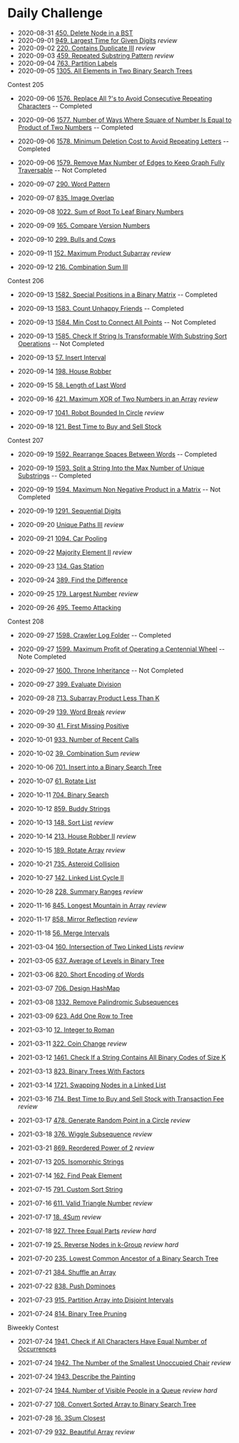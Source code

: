 # Daily Challenge

- 2020-08-31 [450. Delete Node in a BST](problem/450.md)
- 2020-09-01 [949. Largest Time for Given Digits](problem/949.md) *review*
- 2020-09-02 [220. Contains Duplicate III](problem/220.md) *review*
- 2020-09-03 [459. Repeated Substring Pattern](problem/459.md) *review*
- 2020-09-04 [763. Partition Labels](problem/763.md)
- 2020-09-05 [1305. All Elements in Two Binary Search Trees](problem/1305.md)

Contest 205
- 2020-09-06 [1576. Replace All ?'s to Avoid Consecutive Repeating Characters](problem/1576.md) -- Completed
- 2020-09-06 [1577. Number of Ways Where Square of Number Is Equal to Product of Two Numbers](problem/1577.md) -- Completed
- 2020-09-06 [1578. Minimum Deletion Cost to Avoid Repeating Letters](problem/1578.md) -- Completed
- 2020-09-06 [1579. Remove Max Number of Edges to Keep Graph Fully Traversable](problem/1579.md) -- Not Completed

- 2020-09-07 [290. Word Pattern](problem/290.md)
- 2020-09-07 [835. Image Overlap](problem/835.md)
- 2020-09-08 [1022. Sum of Root To Leaf Binary Numbers](problem/1022.md)
- 2020-09-09 [165. Compare Version Numbers](problem/165.md)
- 2020-09-10 [299. Bulls and Cows](problem/299.md)
- 2020-09-11 [152. Maximum Product Subarray](problem/152.md) *review*
- 2020-09-12 [216. Combination Sum III](problem/216.md)

Contest 206
- 2020-09-13 [1582. Special Positions in a Binary Matrix](problem/1582.md) -- Completed
- 2020-09-13 [1583. Count Unhappy Friends](problem/1583.md) -- Completed
- 2020-09-13 [1584. Min Cost to Connect All Points](problem/1584.md) -- Not Completed
- 2020-09-13 [1585. Check If String Is Transformable With Substring Sort Operations](problem/1585.md) -- Not Completed

- 2020-09-13 [57. Insert Interval](problem/57.md)
- 2020-09-14 [198. House Robber](problem/198.md)
- 2020-09-15 [58. Length of Last Word](problem/58.md)
- 2020-09-16 [421. Maximum XOR of Two Numbers in an Array](problem/421.md) *review*
- 2020-09-17 [1041. Robot Bounded In Circle](problem/1041.md) *review*
- 2020-09-18 [121. Best Time to Buy and Sell Stock](problem/121.md)

Contest 207
- 2020-09-19 [1592. Rearrange Spaces Between Words](problem/1592.md) -- Completed
- 2020-09-19 [1593. Split a String Into the Max Number of Unique Substrings](problem/1593.md) -- Completed
- 2020-09-19 [1594. Maximum Non Negative Product in a Matrix](problem/1594.md) -- Not Completed

- 2020-09-19 [1291. Sequential Digits](problem/1291.md)
- 2020-09-20 [Unique Paths III](problem/980.md) *review*
- 2020-09-21 [1094. Car Pooling](problem/1094.md)
- 2020-09-22 [Majority Element II](problem/229.md) *review*
- 2020-09-23 [134. Gas Station](problem/134.md)
- 2020-09-24 [389. Find the Difference](problem/389.md)
- 2020-09-25 [179. Largest Number](problem/179.md) *review*
- 2020-09-26 [495. Teemo Attacking](problem/495.md)

Contest 208
- 2020-09-27 [1598. Crawler Log Folder](problem/1598.md) -- Completed
- 2020-09-27 [1599. Maximum Profit of Operating a Centennial Wheel](problem/1599.md) -- Note Completed
- 2020-09-27 [1600. Throne Inheritance](problem/1600.md) -- Not Completed

- 2020-09-27 [399. Evaluate Division](problem/399.md)
- 2020-09-28 [713. Subarray Product Less Than K](problem/713.md)
- 2020-09-29 [139. Word Break](problem/139.md) *review*
- 2020-09-30 [41. First Missing Positive](problem/41.md)
- 2020-10-01 [933. Number of Recent Calls](problem/933.md)
- 2020-10-02 [39. Combination Sum](problem/39.md) *review*
- 2020-10-06 [701. Insert into a Binary Search Tree](problem/701)
- 2020-10-07 [61. Rotate List](problem/61.md)
- 2020-10-11 [704. Binary Search](problem/704.md)
- 2020-10-12 [859. Buddy Strings](problem/859.md)
- 2020-10-13 [148. Sort List](problem/148.md) *review*
- 2020-10-14 [213. House Robber II](problem/213.md) *review*
- 2020-10-15 [189. Rotate Array](problem/189.md) *review*
- 2020-10-21 [735. Asteroid Collision](problem/735.md)

- 2020-10-27 [142. Linked List Cycle II](problem/142.md)
- 2020-10-28 [228. Summary Ranges](problem/228.md) *review*

- 2020-11-16 [845. Longest Mountain in Array](problem/845.md) *review*
- 2020-11-17 [858. Mirror Reflection](problem/858.md) *review*
- 2020-11-18 [56. Merge Intervals](problem/56.md)

- 2021-03-04 [160. Intersection of Two Linked Lists](problem/160.md) *review*
- 2021-03-05 [637. Average of Levels in Binary Tree](problem/637.md)
- 2021-03-06 [820. Short Encoding of Words](problem/820.md)
- 2021-03-07 [706. Design HashMap](problem/706.md)
- 2021-03-08 [1332. Remove Palindromic Subsequences](problem/1332.md)
- 2021-03-09 [623. Add One Row to Tree](problem/623.md)
- 2021-03-10 [12. Integer to Roman](problem/12.md)
- 2021-03-11 [322. Coin Change](problem/322.md) *review*
- 2021-03-12 [1461. Check If a String Contains All Binary Codes of Size K](problem/1461.md)
- 2021-03-13 [823. Binary Trees With Factors](problem/823.md)
- 2021-03-14 [1721. Swapping Nodes in a Linked List](problem/1721,md)
- 2021-03-16 [714. Best Time to Buy and Sell Stock with Transaction Fee](problem/714.md) *review*
- 2021-03-17 [478. Generate Random Point in a Circle](problem/478.md) *review*
- 2021-03-18 [376. Wiggle Subsequence](problem/376.md) *review*
- 2021-03-21 [869. Reordered Power of 2](problem/869.md) *review*

- 2021-07-13 [205. Isomorphic Strings](problem/205.md)
- 2021-07-14 [162. Find Peak Element](problem/162.md)
- 2021-07-15 [791. Custom Sort String](problem/791.md)
- 2021-07-16 [611. Valid Triangle Number](problem/611.md) *review*
- 2021-07-17 [18. 4Sum](problem/18.md) *review*
- 2021-07-18 [927. Three Equal Parts](problem/927.md) *review* *hard*
- 2021-07-19 [25. Reverse Nodes in k-Group](problem/25.md) *review* *hard*
- 2021-07-20 [235. Lowest Common Ancestor of a Binary Search Tree](problem/235.md)
- 2021-07-21 [384. Shuffle an Array](problem/384.md)
- 2021-07-22 [838. Push Dominoes](problem/838.md)
- 2021-07-23 [915. Partition Array into Disjoint Intervals](problem/915.md)
- 2021-07-24 [814. Binary Tree Pruning](problem/814.md)

Biweekly Contest

- 2021-07-24 [1941. Check if All Characters Have Equal Number of Occurrences](problem/1941.md)
- 2021-07-24 [1942. The Number of the Smallest Unoccupied Chair](problem/1942.md) *review*
- 2021-07-24 [1943. Describe the Painting](problem/1943.md)
- 2021-07-24 [1944. Number of Visible People in a Queue](problem/1944.md) *review* *hard*

- 2021-07-27 [108. Convert Sorted Array to Binary Search Tree](problem/108.md)
- 2021-07-28 [16. 3Sum Closest](problem/16.md)
- 2021-07-29 [932. Beautiful Array](problem/932.md) *review*
